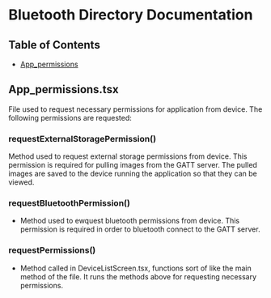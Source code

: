 # Bluetooth Directory Documentation

## Table of Contents
- [App_permissions](#App_permissions.tsx)


## App_permissions.tsx
File used to request necessary permissions for application from device. The following permissions are requested:

  ### **requestExternalStoragePermission()**
  
  Method used to request external storage permissions from device. This permission is        required for pulling images from the GATT server. The pulled images are saved to the       device running the application so that they can be viewed.

  ### **requestBluetoothPermission()**
  * Method used to ewquest bluetooth permissions from device. This permission is required     in order to bluetooth connect to the GATT server.

  ### **requestPermissions()**
  * Method called in DeviceListScreen.tsx, functions sort of like the main method of the       file. It runs the methods above for requesting necessary permissions.
